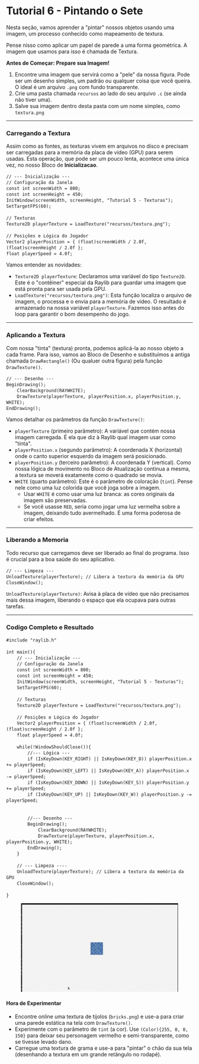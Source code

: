 # Tutorial 6 - Pintando o Sete

Nesta seção, vamos aprender a "pintar" nossos objetos usando uma imagem, um processo conhecido como mapeamento de textura.

Pense nisso como aplicar um papel de parede a uma forma geométrica. A imagem que usamos para isso é chamada de Textura.

**Antes de Começar: Prepare sua Imagem!**

1. Encontre uma imagem que servirá como a "pele" da nossa figura. Pode ser um desenho simples, um padrão ou qualquer coisa que você queira. O ideal é um arquivo `.png` com fundo transparente.
2. Crie uma pasta chamada `recursos` ao lado do seu arquivo `.c` (se ainda não tiver uma).
3. Salve sua imagem dentro desta pasta com um nome simples, como `textura.png`

***

### Carregando a Textura

Assim como as fontes, as texturas vivem em arquivos no disco e precisam ser carregadas para a memória da placa de vídeo (GPU) para serem usadas. Esta operação, que pode ser um pouco lenta, acontece uma única vez, no nosso Bloco de **Inicializacao**.

```
// --- Inicialização ---
// Configuração da Janela
const int screenWidth = 800;
const int screenHeight = 450;
InitWindow(screenWidth, screenHeight, "Tutorial 5 - Texturas");
SetTargetFPS(60);

// Texturas
Texture2D playerTexture = LoadTexture("recursos/textura.png");

// Posições e Lógica do Jogador
Vector2 playerPosition = { (float)screenWidth / 2.0f, (float)screenHeight / 2.0f };
float playerSpeed = 4.0f;
```

Vamos entender as novidades:

* `Texture2D playerTexture`: Declaramos uma variável do tipo `Texture2D`. Este é o "contêiner" especial da Raylib para guardar uma imagem que está pronta para ser usada pela GPU.
* `LoadTexture("recursos/textura.png")`: Esta função localiza o arquivo de imagem, o processa e o envia para a memória de vídeo. O resultado é armazenado na nossa variável `playerTexture`. Fazemos isso antes do loop para garantir o bom desempenho do jogo.

***

### Aplicando a Textura

Com nossa "tinta" (textura) pronta, podemos aplicá-la ao nosso objeto a cada frame. Para isso, vamos ao Bloco de Desenho e substituímos a antiga chamada `DrawRectangle()` (Ou qualuer outra figura) pela função `DrawTexture()`.

```
// --- Desenho ---
BeginDrawing();
    ClearBackground(RAYWHITE);
    DrawTexture(playerTexture, playerPosition.x, playerPosition.y, WHITE);
EndDrawing();
```

Vamos detalhar os parâmetros da função `DrawTexture()`:

* `playerTexture` (primeiro parâmetro): A variável que contém nossa imagem carregada. É ela que diz à Raylib qual imagem usar como "tinta".
* `playerPosition.x` (segundo parâmetro): A coordenada X (horizontal) onde o canto superior esquerdo da imagem será posicionado.
* `playerPosition.y` (terceiro parâmetro): A coordenada Y (vertical). Como nossa lógica de movimento no Bloco de Atualização continua a mesma, a textura se moverá exatamente como o quadrado se movia.
* `WHITE` (quarto parâmetro): Este é o parâmetro de coloração (`tint`). Pense nele como uma luz colorida que você joga sobre a imagem.
  * Usar `WHITE` é como usar uma luz branca: as cores originais da imagem são preservadas.
  * Se você usasse `RED`, seria como jogar uma luz vermelha sobre a imagem, deixando tudo avermelhado. É uma forma poderosa de criar efeitos.

***

### Liberando a Memoria

Todo recurso que carregamos deve ser liberado ao final do programa. Isso é crucial para a boa saúde do seu aplicativo.

```
// --- Limpeza ---
UnloadTexture(playerTexture); // Libera a textura da memória da GPU
CloseWindow();
```

`UnloadTexture(playerTexture)`: Avisa à placa de vídeo que não precisamos mais dessa imagem, liberando o espaço que ela ocupava para outras tarefas.

***

### Codigo Completo e Resultado

```
#include "raylib.h"

int main(){
    // --- Inicialização ---
    // Configuração da Janela
    const int screenWidth = 800;
    const int screenHeight = 450;
    InitWindow(screenWidth, screenHeight, "Tutorial 5 - Texturas");
    SetTargetFPS(60);

    // Texturas
    Texture2D playerTexture = LoadTexture("recursos/textura.png");

    // Posições e Lógica do Jogador
    Vector2 playerPosition = { (float)screenWidth / 2.0f, (float)screenHeight / 2.0f };
    float playerSpeed = 4.0f;

    while(!WindowShouldClose()){
        //--- Lógica ---
        if (IsKeyDown(KEY_RIGHT) || IsKeyDown(KEY_D)) playerPosition.x += playerSpeed;
        if (IsKeyDown(KEY_LEFT) || IsKeyDown(KEY_A)) playerPosition.x -= playerSpeed;
        if (IsKeyDown(KEY_DOWN) || IsKeyDown(KEY_S)) playerPosition.y += playerSpeed;
        if (IsKeyDown(KEY_UP) || IsKeyDown(KEY_W)) playerPosition.y -= playerSpeed;

        
        //--- Desenho ---
        BeginDrawing();
            ClearBackground(RAYWHITE);
            DrawTexture(playerTexture, playerPosition.x, playerPosition.y, WHITE);
        EndDrawing();
    }

    // --- Limpeza ----
    UnloadTexture(playerTexture); // Libera a textura da memória da GPU
    CloseWindow();

}
```

<figure><img src="../.gitbook/assets/Design sem nome(3).gif" alt=""><figcaption></figcaption></figure>

#### Hora de Experimentar

* Encontre online uma textura de tijolos (`bricks.png`) e use-a para criar uma parede estática na tela com `DrawTexture()`.
* Experimente com o parâmetro de `tint` (a cor). Use `(Color){255, 0, 0, 150}` para deixar seu personagem vermelho e semi-transparente, como se tivesse levado dano.
* Carregue uma textura de grama e use-a para "pintar" o chão da sua tela (desenhando a textura em um grande retângulo no rodapé).
